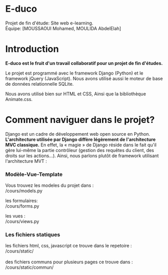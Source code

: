 # E-duco
Projet de fin d'étude: Site web e-learning.<br>
Équipe: [MOUSSAOUI Mohamed, MOULIDA AbdelElah]</br>
<h1>Introduction</h1>

<b>E-duco est le fruit d'un travail collaboratif pour un projet de fin d'études.</b>

Le projet est programmé avec le framework Django (Python) et le framework jQuery (JavaScript). Nous avons utilisé aussi le moteur
de base de données relationnelle SQLite.

Nous avons utilisé bien sur HTML et CSS, Ainsi que la bibliothèque Animate.css.

<h1>Comment naviguer dans le projet?</h1>

Django est un cadre de développement web open source en Python. 
<b>L'architecture utilisée par Django diffère légèrement de l'architecture MVC classique.</b>
En effet, la « magie » de Django réside dans le fait qu'il gère lui-même la partie contrôleur (gestion des 
requêtes du client, des droits sur les actions…). Ainsi, nous parlons plutôt de framework utilisant l'architecture MVT : 


<h3>Modèle-Vue-Template</h3>

Vous trouvez les modeles du projet dans : <br>
/cours/models.py 

les formulaires:<br>
/cours/forms.py

les vues :<br>
/cours/views.py

<h3>Les fichiers statiques</h3>
les fichiers html, css, javascript ce trouve dans le repetoire :<br>
/cours/static/
<br><br>
des fichiers communs pour plusieurs pages ce trouve dans :<br>
/cours/static/commun/
